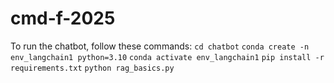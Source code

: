 # cmd-f-2025

To run the chatbot, follow these commands:
`cd chatbot`
`conda create -n env_langchain1 python=3.10`
`conda activate env_langchain1`
`pip install -r requirements.txt`
`python rag_basics.py`
